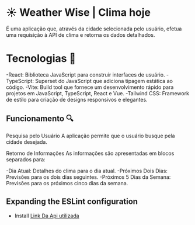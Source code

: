 #  ☀️ Weather Wise | Clima hoje

 É uma aplicação que, através da cidade selecionada pelo usuário, efetua uma requisição à API de clima e retorna os dados detalhados.

# Tecnologias 📌

-React: Biblioteca JavaScript para construir interfaces de usuário.
-TypeScript: Superset do JavaScript que adiciona tipagem estática ao código.
-Vite: Build tool que fornece um desenvolvimento rápido para projetos em JavaScript, TypeScript, React e Vue.
-Tailwind CSS: Framework de estilo para criação de designs responsivos e elegantes.

## Funcionamento 🔍

Pesquisa pelo Usuário
A aplicação permite que o usuário busque pela cidade desejada.

Retorno de Informações
As informações são apresentadas em blocos separados para:

-Dia Atual: Detalhes do clima para o dia atual.
-Próximos Dois Dias: Previsões para os dois dias seguintes.
-Próximos 5 Dias da Semana: Previsões para os próximos cinco dias da semana.

## Expanding the ESLint configuration


- Install [Link Da Api utilizada](https://openweathermap.org/api)

